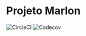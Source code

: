 # Projeto Marlon

![CircleCI](https://img.shields.io/circleci/build/github/MarlonFerreira/fabrica_front_cli)
![Codecov](https://img.shields.io/codecov/c/github/MarlonFerreira/fabrica_front_cli)
